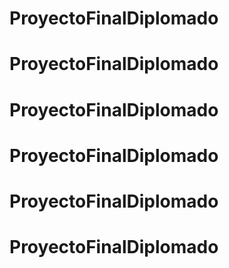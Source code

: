 # ProyectoFinalDiplomado
# ProyectoFinalDiplomado
# ProyectoFinalDiplomado
# ProyectoFinalDiplomado
# ProyectoFinalDiplomado
# ProyectoFinalDiplomado
